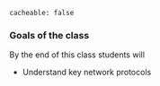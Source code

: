 ```
cacheable: false
```

### Goals of the class

By the end of this class students will

*  Understand key network protocols
